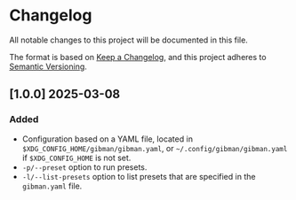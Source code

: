 # Changelog

All notable changes to this project will be documented in this file.

The format is based on [Keep a Changelog](https://keepachangelog.com/en/1.1.0/),
and this project adheres to [Semantic Versioning](https://semver.org/spec/v2.0.0.html).

## [1.0.0] 2025-03-08

### Added

- Configuration based on a YAML file, located in
`$XDG_CONFIG_HOME/gibman/gibman.yaml`, or `~/.config/gibman/gibman.yaml` if
`$XDG_CONFIG_HOME` is not set.
- `-p/--preset` option to run presets.
- `-l/--list-presets` option to list presets that are specified in the
`gibman.yaml` file.

